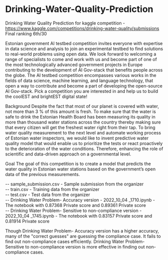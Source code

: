 # Drinking-Water-Quality-Prediction
Drinking Water Quality Prediction for kaggle competition -  https://www.kaggle.com/competitions/drinking-water-quality/submissions  <br />
Final ranking 6th/30


Estonian government AI testbed competition invites everyone with expertise in data science and analysis to join an experimental testbed to find solutions to real-world problems using open data. We look forward to welcoming a range of specialists to come and work with us and become part of one of the most technologically advanced government projects in Europe contributing to the development of AI Gov-stack that benefits people across the globe. The AI testbed competition encompasses various works in the fields of data science, machine learning, and language technology, that open a way to contribute and become a part of developing the open-source AI Gov-stack.
Pick a competition you are interested in and help us to build the coolEST and brightEST digital state!

Background
Despite the fact that most of our planet is covered with water, not more than 3 % of this amount is fresh. To make sure that the water is safe to drink the Estonian Health Board has been measuring its quality in more than thousand water stations across the country thereby making sure that every citizen will get the freshest water right from their tap.
To bring water quality measurement to the next level and automate working process of Estonian water inspectors, we would like to invent predictive water quality model that would enable us to prioritize the tests or react proactively to the deterioration of the water conditions. Therefore, enhancing the role of scientific and data-driven approach on a governmental level.

Goal
The goal of this competition is to create a model that predicts the water quality in Estonian water stations based on the government’s open data of the previous measurements.


-- sample_submission.csv - Sample submission from the organizer<br />
-- train.csv - Training data from the organizer<br />
-- test.csv - Test data from the organizer<br />
-- Drinking Water Problem- Accuracy version - 2022_10_04 _1710.ipynb - The notebook with 0.87368 Private score and 0.89361 Private score<br />
-- Drinking Water Problem- Sensitive to non-compliance version - 2022_10_04 _1745.ipynb - The notebook with 0.83157 Private score and 0.81914 Private score<br />

Though Drinking Water Problem- Accuracy version has a higher accuracy, many of the "correct guesses" are guessing the compliance case. It fails to find out non-compliance cases efficiently.
Drinking Water Problem- Sensitive to non-compliance version is more effective in finding out non-compliance cases.

